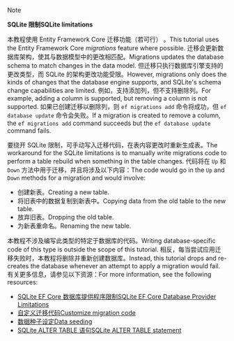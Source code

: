 > [!NOTE]
> 
> <span data-ttu-id="63ac0-101">**SQLite 限制**</span><span class="sxs-lookup"><span data-stu-id="63ac0-101">**SQLite limitations**</span></span>
>
> <span data-ttu-id="63ac0-102">本教程使用 Entity Framework Core 迁移功能（若可行）  。</span><span class="sxs-lookup"><span data-stu-id="63ac0-102">This tutorial uses the Entity Framework Core *migrations* feature where possible.</span></span> <span data-ttu-id="63ac0-103">迁移会更新数据库架构，使其与数据模型中的更改相匹配。</span><span class="sxs-lookup"><span data-stu-id="63ac0-103">Migrations updates the database schema to match changes in the data model.</span></span> <span data-ttu-id="63ac0-104">但迁移只执行数据库引擎支持的更改类型，而 SQLite 的架构更改功能受限。</span><span class="sxs-lookup"><span data-stu-id="63ac0-104">However, migrations only does the kinds of changes that the database engine supports, and SQLite's schema change capabilities are limited.</span></span> <span data-ttu-id="63ac0-105">例如，支持添加列，但不支持删除列。</span><span class="sxs-lookup"><span data-stu-id="63ac0-105">For example, adding a column is supported, but removing a column is not supported.</span></span> <span data-ttu-id="63ac0-106">如果已创建迁移以删除列，则 `ef migrations add` 命令将成功，但 `ef database update` 命令会失败。</span><span class="sxs-lookup"><span data-stu-id="63ac0-106">If a migration is created to remove a column, the `ef migrations add` command succeeds but the `ef database update` command fails.</span></span> 
>
> <span data-ttu-id="63ac0-107">要绕开 SQLite 限制，可手动写入迁移代码，在表内容更改时重新生成表。</span><span class="sxs-lookup"><span data-stu-id="63ac0-107">The workaround for the SQLite limitations is to manually write migrations code to perform a table rebuild when something in the table changes.</span></span> <span data-ttu-id="63ac0-108">代码将在 `Up` 和 `Down` 方法中用于迁移，并且将涉及以下内容：</span><span class="sxs-lookup"><span data-stu-id="63ac0-108">The code would go in the `Up` and `Down` methods for a migration and would involve:</span></span>
>
> * <span data-ttu-id="63ac0-109">创建新表。</span><span class="sxs-lookup"><span data-stu-id="63ac0-109">Creating a new table.</span></span>
> * <span data-ttu-id="63ac0-110">将旧表中的数据复制到新表中。</span><span class="sxs-lookup"><span data-stu-id="63ac0-110">Copying data from the old table to the new table.</span></span>
> * <span data-ttu-id="63ac0-111">放弃旧表。</span><span class="sxs-lookup"><span data-stu-id="63ac0-111">Dropping the old table.</span></span>
> * <span data-ttu-id="63ac0-112">为新表重命名。</span><span class="sxs-lookup"><span data-stu-id="63ac0-112">Renaming the new table.</span></span>
>
> <span data-ttu-id="63ac0-113">本教程不涉及编写此类型的特定于数据库的代码。</span><span class="sxs-lookup"><span data-stu-id="63ac0-113">Writing database-specific code of this type is outside the scope of this tutorial.</span></span> <span data-ttu-id="63ac0-114">相反，每当尝试应用迁移失败时，本教程将删除并重新创建数据库。</span><span class="sxs-lookup"><span data-stu-id="63ac0-114">Instead, this tutorial drops and re-creates the database whenever an attempt to apply a migration would fail.</span></span> <span data-ttu-id="63ac0-115">有关更多信息，请参见以下资源：</span><span class="sxs-lookup"><span data-stu-id="63ac0-115">For more information, see the following resources:</span></span>
>
> * [<span data-ttu-id="63ac0-116">SQLite EF Core 数据库提供程序限制</span><span class="sxs-lookup"><span data-stu-id="63ac0-116">SQLite EF Core Database Provider Limitations</span></span>](/ef/core/providers/sqlite/limitations)
> * [<span data-ttu-id="63ac0-117">自定义迁移代码</span><span class="sxs-lookup"><span data-stu-id="63ac0-117">Customize migration code</span></span>](/ef/core/managing-schemas/migrations/#customize-migration-code)
> * [<span data-ttu-id="63ac0-118">数据种子设定</span><span class="sxs-lookup"><span data-stu-id="63ac0-118">Data seeding</span></span>](/ef/core/modeling/data-seeding)
> * [<span data-ttu-id="63ac0-119">SQLite ALTER TABLE 语句</span><span class="sxs-lookup"><span data-stu-id="63ac0-119">SQLite ALTER TABLE statement</span></span>](https://sqlite.org/lang_altertable.html)